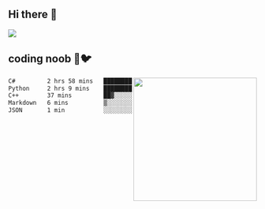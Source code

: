 ## Hi there 👋

<!--
**IZSSERAFIM/IZSSERAFIM** is a ✨ _special_ ✨ repository because its `README.md` (this file) appears on your GitHub profile.

Here are some ideas to get you started:

- 🔭 I’m currently working on ...
- 🌱 I’m currently learning ...
- 👯 I’m looking to collaborate on ...
- 🤔 I’m looking for help with ...
- 💬 Ask me about ...
- 📫 How to reach me: ...
- 😄 Pronouns: ...
- ⚡ Fun fact: ...
-->

![](https://pixel-profile.vercel.app/api/github-stats?username=IZSSERAFIM&screen_effect=true&theme=rainbow)

<!--
[![IZSSERAFIM's GitHub stats](https://github-readme-stats.vercel.app/api?username=IZSSERAFIM&show_icons=true&theme=radical)](https://github.com/anuraghazra/github-readme-stats)
[![Top Langs](https://github-readme-stats.vercel.app/api/top-langs/?username=IZSSERAFIM&layout=compact)](https://github.com/anuraghazra/github-readme-stats)
-->
## coding noob 🥬🐦

<img src="https://github-readme-stats.vercel.app/api/wakatime?username=IZSSERAFIM&layout=compact&langs_count=16&" width="250" align="right"/>

<!--START_SECTION:waka-->

```txt
C#         2 hrs 58 mins   ████████████▓░░░░░░░░░░░░   50.23 %
Python     2 hrs 9 mins    █████████░░░░░░░░░░░░░░░░   36.63 %
C++        37 mins         ██▓░░░░░░░░░░░░░░░░░░░░░░   10.67 %
Markdown   6 mins          ▒░░░░░░░░░░░░░░░░░░░░░░░░   01.85 %
JSON       1 min           ░░░░░░░░░░░░░░░░░░░░░░░░░   00.46 %
```

<!--END_SECTION:waka-->
